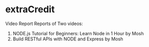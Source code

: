 # extraCredit
Video Report
Reports of Two videos:
1. NODE.js Tutorial for Beginners: Learn Node in 1 Hour by Mosh
2. Build RESTful APIs with NODE and Express by Mosh
